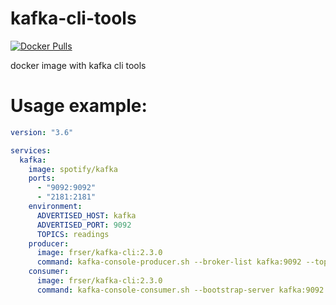 # kafka-cli-tools

[![Docker Pulls](https://img.shields.io/docker/pulls/frser/kafka-cli.svg)](https://hub.docker.com/r/frser/kafka-cli/)

docker image with kafka cli tools

# Usage example:

```yaml
version: "3.6"

services:
  kafka:
    image: spotify/kafka
    ports:
      - "9092:9092"
      - "2181:2181"
    environment:
      ADVERTISED_HOST: kafka
      ADVERTISED_PORT: 9092
      TOPICS: readings
    producer:
      image: frser/kafka-cli:2.3.0
      command: kafka-console-producer.sh --broker-list kafka:9092 --topic readings
    consumer:
      image: frser/kafka-cli:2.3.0
      command: kafka-console-consumer.sh --bootstrap-server kafka:9092 --topic readings --from-beginning
```

